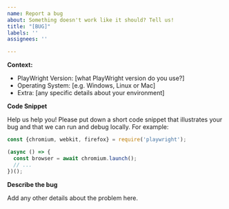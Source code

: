 ```yaml
---
name: Report a bug
about: Something doesn't work like it should? Tell us!
title: "[BUG]"
labels: ''
assignees: ''

---
```


**Context:**
- PlayWright Version: [what PlayWright version do you use?]
- Operating System: [e.g. Windows, Linux or Mac]
- Extra: [any specific details about your environment]

**Code Snippet**

Help us help you! Please put down a short code snippet that illustrates your bug and
that we can run and debug locally. For example:

```javascript
const {chromium, webkit, firefox} = require('playwright');

(async () => {
  const browser = await chromium.launch();
  // ... 
})();
```

**Describe the bug**

Add any other details about the problem here.
